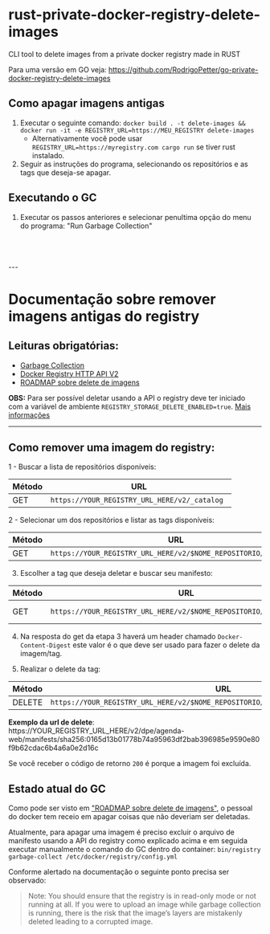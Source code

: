 # rust-private-docker-registry-delete-images
CLI tool to delete images from a private docker registry made in RUST

Para uma versão em GO veja: https://github.com/RodrigoPetter/go-private-docker-registry-delete-images

## Como apagar imagens antigas
1. Executar o seguinte comando: `docker build . -t delete-images && docker run -it -e REGISTRY_URL=https://MEU_REGISTRY delete-images`
    - Alternativamente você pode usar `REGISTRY_URL=https://myregistry.com cargo run` se tiver rust instalado.
2. Seguir as instruções do programa, selecionando os repositórios e as tags que deseja-se apagar.

## Executando o GC
1. Executar os passos anteriores e selecionar penultima opção do menu do programa: "Run Garbage Collection"
<br>
<br>
<br>
---

# Documentação sobre remover imagens antigas do registry

## Leituras obrigatórias:
- [Garbage Collection](https://docs.docker.com/registry/garbage-collection/#run-garbage-collection)
- [Docker Registry HTTP API V2](https://docs.docker.com/registry/spec/api/)
- [ROADMAP sobre delete de imagens](https://github.com/docker/distribution/blob/master/ROADMAP.md#deletes)

**OBS:** Para ser possível deletar usando a API o registry deve ter iniciado com a variável de ambiente `REGISTRY_STORAGE_DELETE_ENABLED=true`. [Mais informações](https://docs.docker.com/registry/configuration/#delete)

---

## Como remover uma imagem do registry:
1 - Buscar a lista de repositórios disponíveis:

| Método | URL |
| ------ | ------ |
| GET | `https://YOUR_REGISTRY_URL_HERE/v2/_catalog `|

2 - Selecionar um dos repositórios e listar as tags disponíveis:

| Método | URL |
| ------ | ------ |
| GET | `https://YOUR_REGISTRY_URL_HERE/v2/$NOME_REPOSITORIO/tags/list` |

3.  Escolher a tag que deseja deletar e buscar seu manifesto:

| Método | URL | HEADERS |
| ------ | ------ | ------ |
| GET | `https://YOUR_REGISTRY_URL_HERE/v2/$NOME_REPOSITORIO/manifests/$TAG` |Accept: application/vnd.docker.distribution.manifest.v2+json

4.  Na resposta do get da etapa 3 haverá um header chamado `Docker-Content-Digest` este valor é o que deve ser usado para fazer o delete da imagem/tag.

5.  Realizar o delete da tag:

| Método | URL |
| ------ | ------ |
| DELETE | `https://YOUR_REGISTRY_URL_HERE/v2/$NOME_REPOSITORIO/manifests/$DOCKER_CONTENT_DIGEST` |

**Exemplo da url de delete**:  https://YOUR_REGISTRY_URL_HERE/v2/dpe/agenda-web/manifests/sha256:0165d13b01778b74a95963df2bab396985e9590e80f9b62cdac6b4a6a0e2d16c

Se você receber o código de retorno `200` é porque a imagem foi excluída.

## Estado atual do GC
Como pode ser visto em ["ROADMAP sobre delete de imagens"](https://github.com/docker/distribution/blob/master/ROADMAP.md#deletes), o pessoal do docker tem receio em apagar coisas que não deveriam ser deletadas.

Atualmente, para apagar uma imagem é preciso excluir o arquivo de manifesto usando a API do registry como explicado acima e em seguida executar manualmente o comando do GC dentro do container: `bin/registry garbage-collect /etc/docker/registry/config.yml`

Conforme alertado na documentação o seguinte ponto precisa ser observado:
> Note: You should ensure that the registry is in read-only mode or not running at all. If you were to upload an image while garbage collection is running, there is the risk that the image’s layers are mistakenly deleted leading to a corrupted image. 
